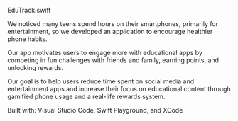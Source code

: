 EduTrack.swift

We noticed many teens spend hours on their smartphones, primarily for entertainment, so we developed an application to encourage healthier phone habits.

Our app motivates users to engage more with educational apps by competing in fun challenges with friends and family, earning points, and unlocking rewards. 

Our goal is to help users reduce time spent on social media and entertainment apps and increase their focus on educational content through gamified phone usage and a real-life rewards system.

Built with: Visual Studio Code, Swift Playground, and XCode

